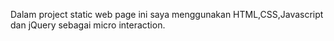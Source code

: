Dalam project static web page ini saya menggunakan HTML,CSS,Javascript dan jQuery sebagai micro interaction.
